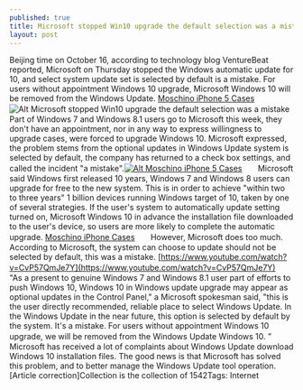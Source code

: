 ```yaml
---
published: true
title: Microsoft stopped Win10 upgrade the default selection was a mistake
layout: post
---
```

Beijing time on October 16, according to technology blog VentureBeat reported, Microsoft on Thursday stopped the Windows automatic update for 10, and select system update set is selected by default is a mistake. For users without appointment Windows 10 upgrade, Microsoft Windows 10 will be removed from the Windows Update. [Moschino iPhone 5 Cases](http://www.nodcase.com/moschino-iphone-5s-case-spongebob-squarepants-p-3738.html)![Alt Microsoft stopped Win10 upgrade the default selection was a mistake](http://marvelcase.files.wordpress.com/2016/05/783ae7dc.jpeg)　　Part of Windows 7 and Windows 8.1 users go to Microsoft this week, they don\'t have an appointment, nor in any way to express willingness to upgrade cases, were forced to upgrade Windows 10. Microsoft expressed, the problem stems from the optional updates in Windows Update system is selected by default, the company has returned to a check box settings, and called the incident \"a mistake\".[![Alt Moschino iPhone 5 Cases](http://www.nodcase.com/images/large/iphone5/moschino_ip3965_lrg.jpg)](http://www.nodcase.com/moschino-iphone-5s-case-spongebob-squarepants-p-3738.html)　　Microsoft said Windows first released 10 years, Windows 7 and Windows 8 users can upgrade for free to the new system. This is in order to achieve \"within two to three years\" 1 billion devices running Windows target of 10, taken by one of several strategies. If the user\'s system to automatically update setting turned on, Microsoft Windows 10 in advance the installation file downloaded to the user\'s device, so users are more likely to complete the automatic upgrade. [Moschino iPhone Cases](http://pynck.com/2016/03/moschino-at-milan-fashion-week-2016.html)　　However, Microsoft does too much. According to Microsoft, the system can choose to update should not be selected by default, this was a mistake. [https://www.youtube.com/watch?v=CvP57QmJe7Y](https://www.youtube.com/watch?v=CvP57QmJe7Y) 　　\"As a present to genuine Windows 7 and Windows 8.1 user part of efforts to push Windows 10, Windows 10 in Windows update upgrade may appear as optional updates in the Control Panel,\" a Microsoft spokesman said, \"this is the user directly recommended, reliable place to select Windows Update. In the Windows Update in the near future, this option is selected by default by the system. It\'s a mistake. For users without appointment Windows 10 upgrade, we will be removed from the Windows Update Windows 10. ”　　Microsoft has received a lot of complaints about Windows Update download Windows 10 installation files. The good news is that Microsoft has solved this problem, and to better manage the Windows Update tool operation.[Article correction]Collection is the collection of 1542Tags: Internet